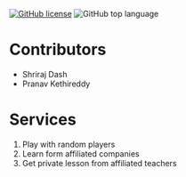 [![GitHub license](https://img.shields.io/github/license/shriraj20/Play-a-sport)](https://github.com/shriraj20/Play-a-sport/blob/master/LICENSE)
![GitHub top language](https://img.shields.io/github/languages/top/shriraj20/Play-a-sport)

# Contributors
- Shriraj Dash
- Pranav Kethireddy
# Services
1. Play with random players
2. Learn form affiliated companies
3. Get private lesson from affiliated teachers
